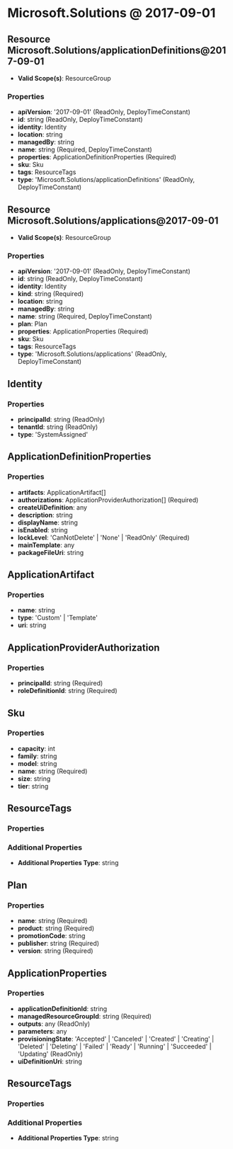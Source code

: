 # Microsoft.Solutions @ 2017-09-01

## Resource Microsoft.Solutions/applicationDefinitions@2017-09-01
* **Valid Scope(s)**: ResourceGroup
### Properties
* **apiVersion**: '2017-09-01' (ReadOnly, DeployTimeConstant)
* **id**: string (ReadOnly, DeployTimeConstant)
* **identity**: Identity
* **location**: string
* **managedBy**: string
* **name**: string (Required, DeployTimeConstant)
* **properties**: ApplicationDefinitionProperties (Required)
* **sku**: Sku
* **tags**: ResourceTags
* **type**: 'Microsoft.Solutions/applicationDefinitions' (ReadOnly, DeployTimeConstant)

## Resource Microsoft.Solutions/applications@2017-09-01
* **Valid Scope(s)**: ResourceGroup
### Properties
* **apiVersion**: '2017-09-01' (ReadOnly, DeployTimeConstant)
* **id**: string (ReadOnly, DeployTimeConstant)
* **identity**: Identity
* **kind**: string (Required)
* **location**: string
* **managedBy**: string
* **name**: string (Required, DeployTimeConstant)
* **plan**: Plan
* **properties**: ApplicationProperties (Required)
* **sku**: Sku
* **tags**: ResourceTags
* **type**: 'Microsoft.Solutions/applications' (ReadOnly, DeployTimeConstant)

## Identity
### Properties
* **principalId**: string (ReadOnly)
* **tenantId**: string (ReadOnly)
* **type**: 'SystemAssigned'

## ApplicationDefinitionProperties
### Properties
* **artifacts**: ApplicationArtifact[]
* **authorizations**: ApplicationProviderAuthorization[] (Required)
* **createUiDefinition**: any
* **description**: string
* **displayName**: string
* **isEnabled**: string
* **lockLevel**: 'CanNotDelete' | 'None' | 'ReadOnly' (Required)
* **mainTemplate**: any
* **packageFileUri**: string

## ApplicationArtifact
### Properties
* **name**: string
* **type**: 'Custom' | 'Template'
* **uri**: string

## ApplicationProviderAuthorization
### Properties
* **principalId**: string (Required)
* **roleDefinitionId**: string (Required)

## Sku
### Properties
* **capacity**: int
* **family**: string
* **model**: string
* **name**: string (Required)
* **size**: string
* **tier**: string

## ResourceTags
### Properties
### Additional Properties
* **Additional Properties Type**: string

## Plan
### Properties
* **name**: string (Required)
* **product**: string (Required)
* **promotionCode**: string
* **publisher**: string (Required)
* **version**: string (Required)

## ApplicationProperties
### Properties
* **applicationDefinitionId**: string
* **managedResourceGroupId**: string (Required)
* **outputs**: any (ReadOnly)
* **parameters**: any
* **provisioningState**: 'Accepted' | 'Canceled' | 'Created' | 'Creating' | 'Deleted' | 'Deleting' | 'Failed' | 'Ready' | 'Running' | 'Succeeded' | 'Updating' (ReadOnly)
* **uiDefinitionUri**: string

## ResourceTags
### Properties
### Additional Properties
* **Additional Properties Type**: string

